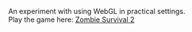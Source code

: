 An experiment with using WebGL in practical settings.  
Play the game here: [Zombie Survival 2](https://a3therium.github.io/zombie-survival-2)